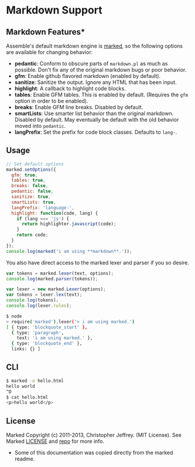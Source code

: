 # Markdown Support





## Markdown Features*


Assemble's default markdown engine is [marked](marked), so the following options are available for changing behavior:

  * **pedantic**: Conform to obscure parts of `markdown.pl` as much as possible.
  Don't fix any of the original markdown bugs or poor behavior.
  * **gfm**: Enable github flavored markdown (enabled by default).
  * **sanitize**: Sanitize the output. Ignore any HTML that has been input.
  * **highlight**: A callback to highlight code blocks.
  * **tables**: Enable GFM tables. This is enabled by default. (Requires the
  `gfm` option in order to be enabled).
  * **breaks**: Enable GFM line breaks. Disabled by default.
  * **smartLists**: Use smarter list behavior than the original markdown.
  Disabled by default. May eventually be default with the old behavior
  moved into `pedantic`.
  * **langPrefix**: Set the prefix for code block classes. Defaults to `lang-`.


## Usage

``` js
// Set default options
marked.setOptions({
  gfm: true,
  tables: true,
  breaks: false,
  pedantic: false,
  sanitize: true,
  smartLists: true,
  langPrefix: 'language-',
  highlight: function(code, lang) {
    if (lang === 'js') {
      return highlighter.javascript(code);
    }
    return code;
  }
});
console.log(marked('i am using **markdown**.'));
```


You also have direct access to the marked lexer and parser if you so desire.

``` js
var tokens = marked.lexer(text, options);
console.log(marked.parser(tokens));
```

``` js
var lexer = new marked.Lexer(options);
var tokens = lexer.lex(text);
console.log(tokens);
console.log(lexer.rules);
```

``` bash
$ node
> require('marked').lexer('> i am using marked.')
[ { type: 'blockquote_start' },
  { type: 'paragraph',
    text: 'i am using marked.' },
  { type: 'blockquote_end' },
  links: {} ]
```

## CLI

``` bash
$ marked -o hello.html
hello world
^D
$ cat hello.html
<p>hello world</p>
```

## License

Marked Copyright (c) 2011-2013, Christopher Jeffrey. (MIT License). See Marked [LICENSE](https://github.com/chjj/marked/blob/master/LICENSE) and [repo](marked) for more info.



* Some of this documentation was copied directly from the marked readme.


[marked]: https://github.com/chjj/marked "Marked Repo on GitHub"

